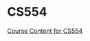 # CS554
[Course Content for CS554](https://drive.google.com/drive/folders/1WMqnXfgybuyZ9QF6jF99sV8KJ4gjApud?usp=sharing)
